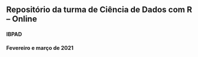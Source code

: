 
## Repositório da turma de Ciência de Dados com R – Online 
#### IBPAD
#### Fevereiro e março de 2021
